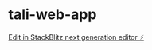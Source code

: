 # tali-web-app

[Edit in StackBlitz next generation editor ⚡️](https://stackblitz.com/~/github.com/woodward93/tali-web-app)